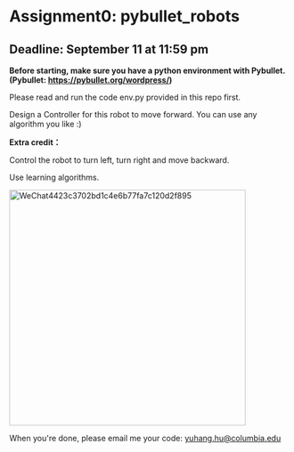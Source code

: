 # Assignment0: pybullet_robots
## Deadline: September 11 at 11:59 pm

**Before starting, make sure you have a python environment with Pybullet. (Pybullet: https://pybullet.org/wordpress/)**

Please read and run the code env.py provided in this repo first.

Design a Controller for this robot to move forward. You can use any algorithm you like :)

**Extra credit：**

Control the robot to turn left, turn right and move backward. 

Use learning algorithms.


<img width="424" alt="WeChat4423c3702bd1c4e6b77fa7c120d2f895" src="https://user-images.githubusercontent.com/48082207/187047594-19f487d2-600e-4808-b133-307839a77bc3.png">

When you're done, please email me your code: yuhang.hu@columbia.edu
